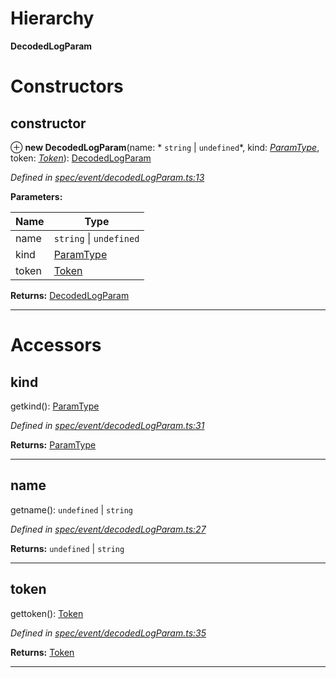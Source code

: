 

# Hierarchy

**DecodedLogParam**

# Constructors

<a id="constructor"></a>

##  constructor

⊕ **new DecodedLogParam**(name: * `string` &#124; `undefined`*, kind: *[ParamType](_spec_paramtype_paramtype_.paramtype.md)*, token: *[Token](_token_token_.token.md)*): [DecodedLogParam](_spec_event_decodedlogparam_.decodedlogparam.md)

*Defined in [spec/event/decodedLogParam.ts:13](https://github.com/paritytech/js-libs/blob/3e6d8ee/packages/abi/src/spec/event/decodedLogParam.ts#L13)*

**Parameters:**

| Name | Type |
| ------ | ------ |
| name |  `string` &#124; `undefined`|
| kind | [ParamType](_spec_paramtype_paramtype_.paramtype.md) |
| token | [Token](_token_token_.token.md) |

**Returns:** [DecodedLogParam](_spec_event_decodedlogparam_.decodedlogparam.md)

___

# Accessors

<a id="kind"></a>

##  kind

getkind(): [ParamType](_spec_paramtype_paramtype_.paramtype.md)

*Defined in [spec/event/decodedLogParam.ts:31](https://github.com/paritytech/js-libs/blob/3e6d8ee/packages/abi/src/spec/event/decodedLogParam.ts#L31)*

**Returns:** [ParamType](_spec_paramtype_paramtype_.paramtype.md)

___
<a id="name"></a>

##  name

getname():  `undefined` &#124; `string`

*Defined in [spec/event/decodedLogParam.ts:27](https://github.com/paritytech/js-libs/blob/3e6d8ee/packages/abi/src/spec/event/decodedLogParam.ts#L27)*

**Returns:**  `undefined` &#124; `string`

___
<a id="token"></a>

##  token

gettoken(): [Token](_token_token_.token.md)

*Defined in [spec/event/decodedLogParam.ts:35](https://github.com/paritytech/js-libs/blob/3e6d8ee/packages/abi/src/spec/event/decodedLogParam.ts#L35)*

**Returns:** [Token](_token_token_.token.md)

___

